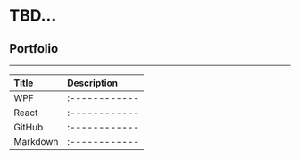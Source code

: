 # TBD...


## Portfolio
---
| Title    | Description |
|:---------|:------------|
| WPF      |:------------|
| React    |:------------|
| GitHub   |:------------|
| Markdown |:------------|
